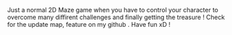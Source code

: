 Just a normal 2D Maze game when you have to control your character to overcome many diffirent challenges and finally getting the treasure !
Check for the update map, feature on my github . Have fun xD !
